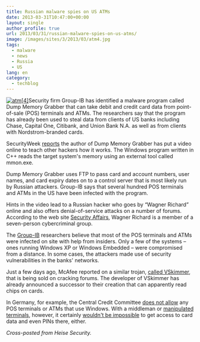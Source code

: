 ```yaml
---
title: Russian malware spies on US ATMs
date: 2013-03-31T10:47:00+00:00
layout: single
author_profile: true
url: 2013/03/31/russian-malware-spies-on-us-atms/
image: /images/sites/3/2013/03/atm4.jpg
tags:
  - malware
  - news
  - Russia
  - US
lang: en
category: 
  - techblog
---
```

[![atm[4]](/images/2013/03/atm4-300x225.jpg)](/images/2013/03/atm4.jpg)Security firm Group-IB has identified a malware program called Dump Memory Grabber that can take debit and credit card data from point-of-sale (POS) terminals and ATMs. The researchers say that the program has already been used to steal data from clients of US banks including Chase, Capital One, Citibank, and Union Bank N.A. as well as from clients with Nordstrom-branded cards.

SecurityWeek [reports](http://www.securityweek.com/exclusive-new-malware-targeting-pos-systems-atms-hits-major-us-banks) the author of Dump Memory Grabber has put a video online to teach other hackers how it works. The Windows program written in C++ reads the target system's memory using an external tool called mmon.exe.

Dump Memory Grabber uses FTP to pass card and account numbers, user names, and card expiry dates on to a control server that is most likely run by Russian attackers. Group-IB says that several hundred POS terminals and ATMs in the US have been infected with the program.

Hints in the video lead to a Russian hacker who goes by “Wagner Richard” online and also offers denial-of-service attacks on a number of forums. According to the web site [Security Affairs](http://securityaffairs.co/wordpress/13213/cyber-crime/exclusive-details-on-investigation-of-group-ib-on-new-age-of-pos-malware.html), Wagner Richard is a member of a seven-person cybercriminal group.

The [Group-IB](http://www.group-ib.com/) researchers believe that most of the POS terminals and ATMs were infected on site with help from insiders. Only a few of the systems – ones running Windows XP or Windows Embedded – were compromised from a distance. In some cases, the attackers made use of security vulnerabilities in the banks' networks.

Just a few days ago, McAfee reported on a similar trojan, [called VSkimmer](http://blogs.mcafee.com/mcafee-labs/vskimmer-botnet-targets-credit-card-payment-terminals), that is being sold on cracking forums. The developer of VSkimmer has already announced a successor to their creation that can apparently read chips on cards.

In Germany, for example, the Central Credit Committee [does not allow](http://www.die-deutsche-kreditwirtschaft.de/uploads/media/DK_Approval_Scheme_V_1_6_120725.pdf) any POS terminals or ATMs that use Windows. With a middleman or [manipulated terminals](http://www.h-online.com/news/item/Hamburg-police-warns-of-manipulated-card-payment-terminals-1772621.html), however, it certainly [wouldn't be impossible](http://www.h-online.com/news/item/German-EC-cards-PINs-can-be-stolen-at-card-terminals-1641413.html) to get access to card data and even PINs there, either.

_Cross-posted from Heise Security._